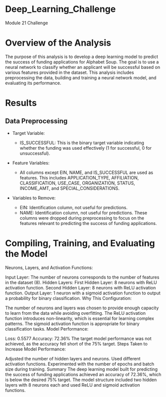 # Deep_Learning_Challenge
Module 21 Challenge


# Overview of the Analysis
The purpose of this analysis is to develop a deep learning model to predict the success of funding applications for Alphabet Soup. The goal is to use a neural network to classify whether an applicant will be successful based on various features provided in the dataset. This analysis includes preprocessing the data, building and training a neural network model, and evaluating its performance.

# Results
## Data Preprocessing
* Target Variable:
  * IS_SUCCESSFUL: This is the binary target variable indicating whether the funding was used effectively (1 for successful, 0 for unsuccessful).
      
* Feature Variables:
  * All columns except EIN, NAME, and IS_SUCCESSFUL are used as features. This includes APPLICATION_TYPE, AFFILIATION, CLASSIFICATION, USE_CASE, ORGANIZATION, STATUS, INCOME_AMT, and SPECIAL_CONSIDERATIONS.
    
* Variables to Remove:
  * EIN: Identification column, not useful for predictions.
  * NAME: Identification column, not useful for predictions.
These columns were dropped during preprocessing to focus on the features relevant to predicting the success of funding applications.

# Compiling, Training, and Evaluating the Model
Neurons, Layers, and Activation Functions:

Input Layer: The number of neurons corresponds to the number of features in the dataset (8).
Hidden Layers:
First Hidden Layer: 8 neurons with ReLU activation function.
Second Hidden Layer: 8 neurons with ReLU activation function.
Output Layer: 1 neuron with a sigmoid activation function to output a probability for binary classification.
Why This Configuration:

The number of neurons and layers was chosen to provide enough capacity to learn from the data while avoiding overfitting. The ReLU activation function introduces non-linearity, which is essential for learning complex patterns. The sigmoid activation function is appropriate for binary classification tasks.
Model Performance:

Loss: 0.5577
Accuracy: 72.36%
The target model performance was not achieved, as the accuracy fell short of the 75% target.
Steps Taken to Increase Model Performance:

Adjusted the number of hidden layers and neurons.
Used different activation functions.
Experimented with the number of epochs and batch size during training.
Summary
The deep learning model built for predicting the success of funding applications achieved an accuracy of 72.36%, which is below the desired 75% target. The model structure included two hidden layers with 8 neurons each and used ReLU and sigmoid activation functions.
